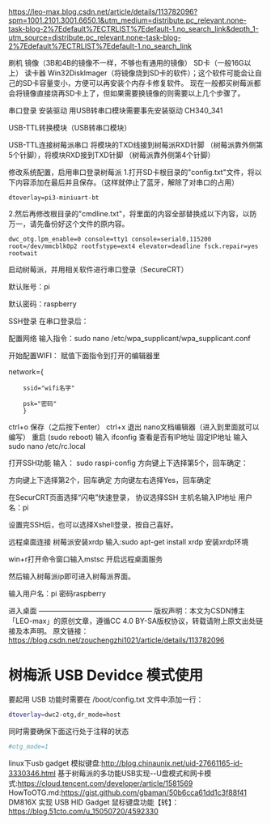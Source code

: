  

https://leo-max.blog.csdn.net/article/details/113782096?spm=1001.2101.3001.6650.1&utm_medium=distribute.pc_relevant.none-task-blog-2%7Edefault%7ECTRLIST%7Edefault-1.no_search_link&depth_1-utm_source=distribute.pc_relevant.none-task-blog-2%7Edefault%7ECTRLIST%7Edefault-1.no_search_link





刷机
镜像（3B和4B的镜像不一样，不够也有通用的镜像）
SD卡（一般16G以上）
读卡器
Win32DiskImager（将镜像烧到SD卡的软件）；这个软件可能会让自己的SD卡容量变小，方便可以再安装个内存卡修复软件。
        现在一般都买树莓派都会将镜像直接烧再SD卡上了，但如果需要换镜像的则需要以上几个步骤了。



串口登录
安装驱动
        用USB转串口模块需要事先安装驱动 CH340_341


USB-TTL转换模块（USB转串口模块）


USB-TTL连接树莓派串口
将模块的TXD线接到树莓派RXD针脚 （树莓派靠外侧第5个针脚），将模块RXD接到TXD针脚 （树莓派靠外侧第4个针脚）

修改系统配置，启用串口登录树莓派
1.打开SD卡根目录的"config.txt"文件，将以下内容添加在最后并且保存。（这样就停止了蓝牙，解除了对串口的占用）

~~~
dtoverlay=pi3-miniuart-bt
~~~

2.然后再修改根目录的"cmdline.txt"，将里面的内容全部替换成以下内容，以防万一，请先备份好这个文件的原内容。

~~~
dwc_otg.lpm_enable=0 console=tty1 console=serial0,115200 root=/dev/mmcblk0p2 rootfstype=ext4 elevator=deadline fsck.repair=yes rootwait
~~~


启动树莓派，并用相关软件进行串口登录（SecureCRT）

默认账号：pi

默认密码：raspberry

SSH登录
在串口登录后：

配置网络
输入指令：sudo nano /etc/wpa_supplicant/wpa_supplicant.conf

开始配置WIFI：
赋值下面指令到打开的编辑器里

 network={

        ssid="wifi名字"
    
        psk="密码"
        }

ctrl+o 保存（之后按下enter）
ctrl+x 退出 nano文档编辑器（进入到里面就可以编写）
重启 (sudo reboot)
输入 ifconfig 查看是否有IP地址
固定IP地址 输入 sudo nano /etc/rc.local

打开SSH功能 输入： sudo raspi-config
方向键上下选择第5个，回车确定：

方向键上下选择第2个，回车确定
方向键左右选择Yes，回车确定

在SecurCRT页面选择“闪电”快速登录，
协议选择SSH
主机名输入IP地址
用户名：pi


设置完SSH后，也可以选择Xshell登录，按自己喜好。

远程桌面连接
树莓派安装xrdp
输入:sudo apt-get install xrdp 安装xrdp环境

win+r打开命令窗口输入mstsc 开启远程桌面服务

然后输入树莓派ip即可进入树莓派界面。

输入用户名：pi 密码raspberry

进入桌面
————————————————
版权声明：本文为CSDN博主「LEO-max」的原创文章，遵循CC 4.0 BY-SA版权协议，转载请附上原文出处链接及本声明。
原文链接：https://blog.csdn.net/zouchengzhi1021/article/details/113782096


# 树梅派 USB Devidce 模式使用

要起用 USB 功能时需要在 /boot/config.txt 文件中添加一行：
``` bash
dtoverlay=dwc2-otg,dr_mode=host
```

同时需要确保下面这行处于注释的状态
``` bash
#otg_mode=1
```

linux下usb gadget 模拟键盘:http://blog.chinaunix.net/uid-27661165-id-3330346.html
基于树莓派的多功能USB实现--U盘模式和网卡模式:https://cloud.tencent.com/developer/article/1581569
HowToOTG.md:https://gist.github.com/gbaman/50b6cca61dd1c3f88f41
DM816X 实现 USB HID Gadget 鼠标键盘功能【转】：https://blog.51cto.com/u_15050720/4592330